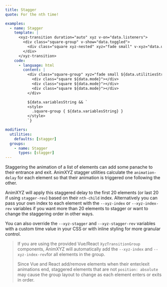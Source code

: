 ```yaml
---
title: Stagger
quote: For the nth time!

examples:
  - name: Stagger
    template: |
      <xyz-transition duration="auto" xyz v-on="data.listeners">
        <div class="square-group" v-show="data.toggled">
          <div class="square xyz-nested" xyz="fade small" v-xyz="data.utilities" :style="data.variables" v-for="index in 3" :key="index"></div>
        </div>
      </xyz-transition>
    code:
      - language: html
        content: |
          <div class="square-group" xyz="fade small ${data.utilitiesString}">
            <div class="square ${data.mode}"></div>
            <div class="square ${data.mode}"></div>
            <div class="square ${data.mode}"></div>
          </div>

          ${data.variablesString && `
          <style>
            .square-group { ${data.variablesString} }
          </style>
          `}

modifiers:
  utilities:
    defaults: [stagger]
  groups:
    - name: Stagger
      types: [stagger]
---
```


Staggering the animation of a list of elements can add some panache to their entrance and exit. AnimXYZ stagger utilities calculate the `animation-delay` for each element so that their animation is triggered one following the other.

AnimXYZ will apply this staggered delay to the first 20 elements (or last 20 if using `stagger-rev`) based on their `nth-child` index. Alternatively you can pass your own index to each element with the `--xyz-index` or `--xyz-index-rev` variables if you want more than 20 elements to stagger or want to change the staggering order in other ways.

You can also override the `--xyz-stagger` and `--xyz-stagger-rev` variables with a custom time value in your CSS or with inline styling for more granular control.

> If you are using the provided Vue/React `XyzTransitionGroup` components, AnimXYZ will automatically add the `--xyz-index` and `--xyz-index-rev`for all elements in the group.
>
> Since Vue and React add/remove elements when their enter/exit animations end, staggered elements that are not `position: absolute` may cause the group layout to change as each element enters or exits in order.
